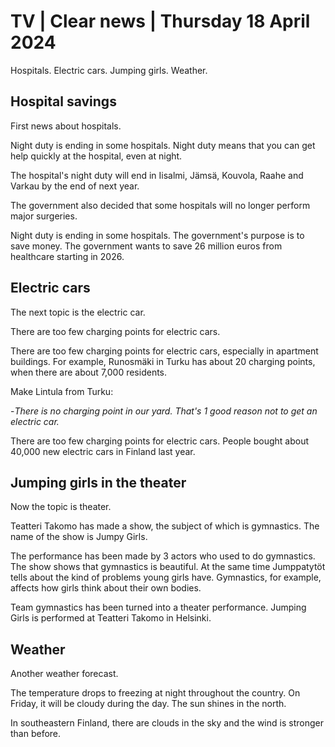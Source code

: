# TV \| Clear news \| Thursday 18 April 2024

Hospitals. Electric cars. Jumping girls. Weather.

## Hospital savings

First news about hospitals.

Night duty is ending in some hospitals. Night duty means that you can get help quickly at the hospital, even at night.

The hospital's night duty will end in Iisalmi, Jämsä, Kouvola, Raahe and Varkau by the end of next year.

The government also decided that some hospitals will no longer perform major surgeries.

Night duty is ending in some hospitals. The government's purpose is to save money. The government wants to save 26 million euros from healthcare starting in 2026.

## Electric cars

The next topic is the electric car.

There are too few charging points for electric cars.

There are too few charging points for electric cars, especially in apartment buildings. For example, Runosmäki in Turku has about 20 charging points, when there are about 7,000 residents.

Make Lintula from Turku:

\-*There is no charging point in our yard. That's 1 good reason not to get an electric car.*

There are too few charging points for electric cars. People bought about 40,000 new electric cars in Finland last year.

## Jumping girls in the theater

Now the topic is theater.

Teatteri Takomo has made a show, the subject of which is gymnastics. The name of the show is Jumpy Girls.

The performance has been made by 3 actors who used to do gymnastics. The show shows that gymnastics is beautiful. At the same time Jumppatytöt tells about the kind of problems young girls have. Gymnastics, for example, affects how girls think about their own bodies.

Team gymnastics has been turned into a theater performance. Jumping Girls is performed at Teatteri Takomo in Helsinki.

## Weather

Another weather forecast.

The temperature drops to freezing at night throughout the country. On Friday, it will be cloudy during the day. The sun shines in the north.

In southeastern Finland, there are clouds in the sky and the wind is stronger than before.
